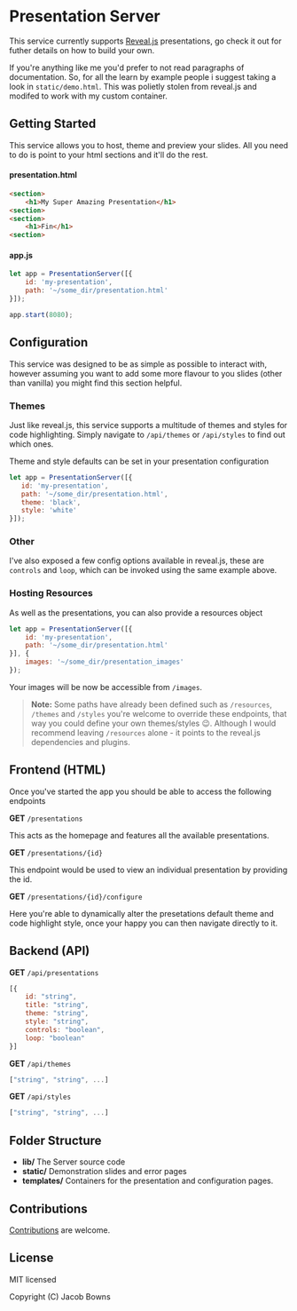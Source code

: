 # Presentation Server

This service currently supports [Reveal.js](https://github.com/hakimel/reveal.js) presentations, go check it out for futher details on how to build your own.

If you're anything like me you'd prefer to not read paragraphs of documentation. So, for all the learn by example people i suggest taking a look in `static/demo.html`. This was polietly stolen from reveal.js and modifed to work with my custom container.

## Getting Started

This service allows you to host, theme and preview your slides. All you need to do is point to your html sections and it'll do the rest.

#### presentation.html
```html
<section>
    <h1>My Super Amazing Presentation</h1>
<section>
<section>
    <h1>Fin</h1>
<section>
```
#### app.js

```js
let app = PresentationServer([{
    id: 'my-presentation',
    path: '~/some_dir/presentation.html' 
}]);

app.start(8080);
```

## Configuration

This service was designed to be as simple as possible to interact with, however assuming you want to add some more flavour to you slides (other than vanilla) you might find this section helpful.

### Themes

Just like reveal.js, this service supports a multitude of themes and styles for code highlighting. Simply navigate to `/api/themes` or `/api/styles` to find out which ones.

Theme and style defaults can be set in your presentation configuration

 ```js
let app = PresentationServer([{
    id: 'my-presentation',
    path: '~/some_dir/presentation.html',
    theme: 'black',
    style: 'white'
}]);
```

### Other

I've also exposed a few config options available in reveal.js, these are `controls` and `loop`, which can be invoked using the same example above.

### Hosting Resources

As well as the presentations, you can also provide a resources object

```js
let app = PresentationServer([{
    id: 'my-presentation',
    path: '~/some_dir/presentation.html' 
}], {
    images: '~/some_dir/presentation_images'
});
```

Your images will be now be accessible from `/images`.

> **Note:** Some paths have already been defined such as `/resources`, `/themes` and `/styles` you're welcome to override these endpoints, that way you could define your own themes/styles :wink:. Although I would recommend leaving `/resources` alone - it points to the reveal.js dependencies and plugins.


## Frontend (HTML)

Once you've started the app you should be able to access the following endpoints

**GET** `/presentations`

This acts as the homepage and features all the available presentations.

**GET** `/presentations/{id}`

This endpoint would be used to view an individual presentation by providing the id.

**GET** `/presentations/{id}/configure`

Here you're able to dynamically alter the presetations default theme and code highlight style, once your happy you can then navigate directly to it.

## Backend (API)

**GET** `/api/presentations`
```js
[{
    id: "string",
    title: "string",
    theme: "string",
    style: "string",
    controls: "boolean",
    loop: "boolean"
}]
```

**GET** `/api/themes`
```js
["string", "string", ...]
```

**GET** `/api/styles`
```js
["string", "string", ...]
```

## Folder Structure
- **lib/** The Server source code
- **static/** Demonstration slides and error pages
- **templates/** Containers for the presentation and configuration pages.

## Contributions

[Contributions](http://github.com/JBowns/presentation-server/blob/master/CONTRIBUTING.md) are welcome.

## License

MIT licensed

Copyright (C) Jacob Bowns